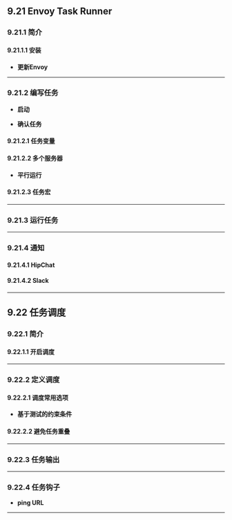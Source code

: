 ## 9.21 Envoy Task Runner

### 9.21.1 简介

#### 9.21.1.1 安装

* **更新Envoy**

----

### 9.21.2 编写任务

* **启动**

* **确认任务**

#### 9.21.2.1 任务变量

#### 9.21.2.2 多个服务器

* **平行运行**

#### 9.21.2.3 任务宏


------

### 9.21.3 运行任务



-----

### 9.21.4 通知

#### 9.21.4.1 HipChat

#### 9.21.4.2 Slack

----

## 9.22 任务调度

### 9.22.1 简介

#### 9.22.1.1 开启调度


----

### 9.22.2 定义调度

#### 9.22.2.1 调度常用选项

* **基于测试的约束条件**

#### 9.22.2.2 避免任务重叠


----

### 9.22.3 任务输出


-----

### 9.22.4 任务钩子

* **ping URL**

----